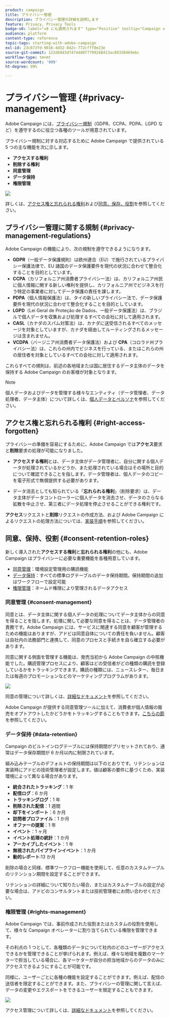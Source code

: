 ```yaml
---
product: campaign
title: プライバシー管理
description: プライバシー管理の詳細を説明します
feature: Privacy, Privacy Tools
badge-v8: label="v8 にも適用されます" type="Positive" tooltip="Campaign v8 にも適用されます"
audience: platform
content-type: reference
topic-tags: starting-with-adobe-campaign
exl-id: 23c873fd-9016-4d32-842c-772cfff0e23e
source-git-commit: 122d69d3d7474480f7799248413ac89338469ebc
workflow-type: tm+mt
source-wordcount: '909'
ht-degree: 99%

---
```


# プライバシー管理 {#privacy-management}

Adobe Campaign には、[プライバシー規制](#privacy-management-regulations)（GDPR、CCPA、PDPA、LGPD など）を遵守するのに役立つ各種のツールが用意されています。

プライバシー規制に対する対応するために Adobe Campaign で提供されている 5 つの主な機能を次に示します。

* **アクセスする権利**
* **削除する権利**
* **同意管理**
* **データ保持**
* **権限管理**

![](assets/privacy-gdpr-use-cases.png)

詳しくは、[アクセス権と忘れられる権利](#right-access-forgotten)および[同意、保存、役割](#consent-retention-roles)を参照してください。

<!--This section presents general information on what Privacy management is and the features provided by Adobe Campaign to manage the [Right to Access and Right to be Forgotten](#right-access-forgotten).

It also contains information on important features to manage Privacy ([Consent, Retention and Roles](#consent-retention-roles)), as well as best practices to help you with your Privacy compliance when using Adobe Campaign.-->

## プライバシー管理に関する規制 {#privacy-management-regulations}

Adobe Campaign の機能により、次の規制を遵守できるようになります。

* **GDPR**（一般データ保護規則）は欧州連合（EU）で施行されているプライバシー保護法律で、EU 諸国のデータ保護要件を現代の状況に合わせて整合化することを目的としています。
* **CCPA**（カリフォルニア州消費者プライバシー法）は、カリフォルニア州民に個人情報に関する新しい権利を提供し、カリフォルニア州でビジネスを行う特定の事業者に対してデータ保護の責任を課します。
* **PDPA**（個人情報保護法）は、タイの新しいプライバシー法で、データ保護要件を現代の状況に合わせて整合化することを目的としています。
* **LGPD**（Lei Geral de Proteção de Dados、一般データ保護法）は、ブラジルで個人データを収集および処理するすべての会社に対して適用されます。
* **CASL**（カナダのスパム対策法）は、カナダに送受信されるすべてのメッセージを対象としていますが、カナダを経由してルーティングされるメッセージは含まれません。
* **VCDPA**（バージニア州消費者データ保護法）および **CPA**（コロラド州プライバシー法）は、これらの州内でビジネスを行っている、またはこれらの州の居住者を対象としているすべての会社に対して適用されます。

これらすべての規則は、前述の各地域または国に居住するデータ主体のデータを保持する Adobe Campaign のお客様が対象となります。

<!--Several Privacy capabilities are available in Adobe Campaign, including consent management, data retention settings, and rights management. See [Consent, Retention and Roles](#consent-retention-roles). In addition to this, Adobe Campaign helps facilitate your readiness as Data Controller for certain Privacy requests. See [Right to Access and Right to be Forgotten](#right-access-forgotten).-->

>[!NOTE]
>
>個人データおよびデータを管理する様々なエンティティ（データ管理者、データ処理者、データ主体）について詳しくは、[個人データとペルソナ](../../platform/using/privacy-and-recommendations.md#personal-data)を参照してください。

## アクセス権と忘れられる権利 {#right-access-forgotten}

プライバシーの準備を容易にするために、Adobe Campaign では&#x200B;**アクセス**&#x200B;要求と&#x200B;**削除**&#x200B;要求の処理が可能になりました。

* **アクセスする権利**&#x200B;とは、データ主体がデータ管理者に、自分に関する個人データが処理されているかどうか、また処理されている場合はその場所と目的について確認できることを指します。データ管理者は、個人データのコピーを電子形式で無償提供する必要があります。

* データ消去としても知られている「**忘れられる権利**」（削除要求）は、データ主体がデータコントローラーに個人データを消去させ、データのさらなる拡散を中止させ、第三者にデータ処理を停止させることができる権利です。

**アクセス**&#x200B;リクエストと&#x200B;**削除**&#x200B;リクエストの作成方法、および Adobe Campaign によるリクエストの処理方法については、[実装手順](../../platform/using/privacy-requests.md)を参照してください。

<!--Tutorials on Privacy management in Campaign Standard are also available [here](https://experienceleague.adobe.com/docs/campaign-standard-learn/tutorials/privacy/privacy-overview.html).
https://experienceleague.adobe.com/docs/campaign-standard-learn/tutorials/privacy/privacy-overview.html-->

## 同意、保持、役割 {#consent-retention-roles}

新しく導入された&#x200B;**アクセスする権利**&#x200B;と&#x200B;**忘れられる権利**&#x200B;の他にも、Adobe Campaign はプライバシーに必要な重要機能を各種用意しています。

* [同意管理](#consent-management)：環境設定管理用の購読機能
* [データ保持](#data-retention)：すべての標準ログテーブルのデータ保持期間。保持期間の追加はワークフローで設定可能
* [権限管理](#rights-management)：ネームド権限により管理されるデータアクセス

### 同意管理 {#consent-management}

同意とは、データ主体に関する個人データの処理についてデータ主体からの同意を得ることを指します。処理に関して必要な同意を得ることは、データ管理者の責務です。Adobe Campaign には、サービスに関連する同意を顧客が管理するための機能はありますが、アドビは同意自体についての責任を負いません。顧客は自社内の法務部門と連携して、同意のプロセスと手続きを自ら確立する必要があります。

同意に関する側面を管理する機能は、発売当初から Adobe Campaign の中核機能でした。購読管理プロセスにより、顧客はどの受信者がどの種類の購読を登録しているかをトラッキングできます。購読の種類には、ニュースレター、毎日または毎週のプロモーションなどのマーケティングプログラムがあります。

![](assets/privacy-consent-management.png)

同意の管理について詳しくは、[詳細なドキュメント](../../delivery/using/managing-subscriptions.md)を参照してください。

Adobe Campaign が提供する同意管理ツールに加えて、消費者が個人情報の販売をオプトアウトしたかどうかをトラッキングすることもできます。[こちらの節](../../platform/using/privacy-requests.md#sale-of-personal-information-ccpa)を参照してください。

### データ保持 {#data-retention}

Campaign のビルトインログテーブルには保持期間がプリセットされており、通常はデータ保存期間が 6 か月以内に制限されています。

組み込みテーブルのデフォルトの保持期間は以下のとおりです。リテンションは実装時にアドビの技術管理者が設定します。値は顧客の要件に基づくため、実装環境によって異なる場合があります。

* **統合されたトラッキング**：1 年
* **配信ログ**：6 か月
* **トラッキングログ**：1 年
* **削除された配信**：1 週間
* **却下をインポート**：6 か月
* **訪問者プロファイル**：1 か月
* **オファーの提案**：1 年
* **イベント**：1 ヶ月
* **イベント処理の統計**：1 か月
* **アーカイブしたイベント**：1 年
* **無視されたパイプラインイベント**：1 か月
* **動的レポート**:13 か月

削除の場合と同様、標準ワークフロー機能を使用して、任意のカスタムテーブルのリテンション期間を設定することができます。

リテンションの詳細について知りたい場合、またはカスタムテーブルの設定が必要な場合は、アドビのコンサルタントまたは技術管理者にお問い合わせください。

### 権限管理 {#rights-management}

Adobe Campaign では、事前作成された役割またはカスタムの役割を使用して、様々な Campaign オペレーターに割り当てられている権限を管理できます。

その利点の 1 つとして、各種類のデータについて社内のどのユーザーがアクセスできるかを管理できることが挙げられます。例えば、様々な地域を複数のマーケターで担当している場合に、各マーケターが自分の担当地域からのデータのみにアクセスできるようにすることが可能です。

同様に、ユーザーごとに各種の機能を設定することができます。例えば、配信の送信者を限定することができます。また、プライバシーの管理に関して言えば、データの変更やエクスポートをできるユーザーを限定することもできます。

![](assets/privacy-user-management.png)

アクセス管理について詳しくは、[詳細なドキュメント](../../platform/using/access-management.md)を参照してください。
